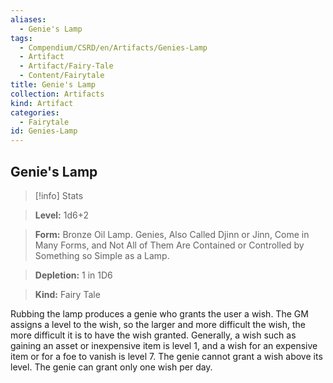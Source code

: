 ```yaml
---
aliases:
  - Genie's Lamp
tags:
  - Compendium/CSRD/en/Artifacts/Genies-Lamp
  - Artifact
  - Artifact/Fairy-Tale
  - Content/Fairytale
title: Genie's Lamp
collection: Artifacts
kind: Artifact
categories:
  - Fairytale
id: Genies-Lamp
---
```

## Genie's Lamp    
>[!info] Stats    
> **Level:** 1d6+2    
> **Form:** Bronze Oil Lamp. Genies, Also Called Djinn or Jinn, Come in Many Forms, and Not All of Them Are Contained or Controlled by Something so Simple as a Lamp.    
> **Depletion:** 1 in 1D6    
> **Kind:** Fairy Tale  
    
Rubbing the lamp produces a genie who grants the user a wish. The GM assigns a level to the wish, so the larger and more difficult the wish, the more difficult it is to have the wish granted. Generally, a wish such as gaining an asset or inexpensive item is level 1, and a wish for an expensive item or for a foe to vanish is level 7. The genie cannot grant a wish above its level. The genie can grant only one wish per day.
